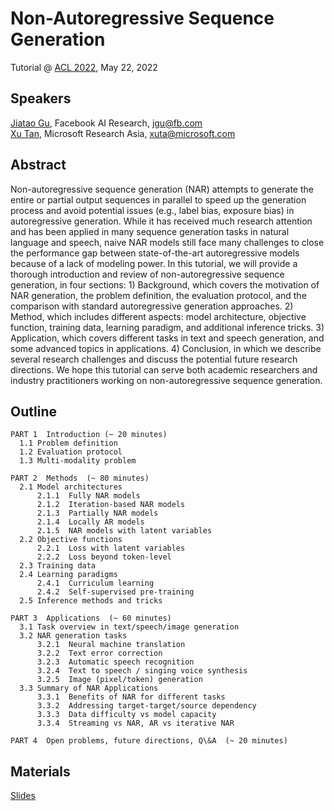 # Non-Autoregressive Sequence Generation
Tutorial @ [ACL 2022](https://www.2022.aclweb.org/tutorials), May 22, 2022


## Speakers
[Jiatao Gu](https://jiataogu.me/), Facebook AI Research, <jgu@fb.com> <br>
[Xu Tan](https://www.microsoft.com/en-us/research/people/xuta/), Microsoft Research Asia, <xuta@microsoft.com> 



## Abstract
Non-autoregressive sequence generation (NAR) attempts to generate the entire or partial output sequences in parallel to speed up the generation process and avoid potential issues (e.g., label bias, exposure bias) in autoregressive generation. While it has received much research attention and has been applied in many sequence generation tasks in natural language and speech, naive NAR models still face many challenges to close the performance gap between state-of-the-art autoregressive models because of a lack of modeling power. In this tutorial, we will provide a thorough introduction and review of non-autoregressive sequence generation, in four sections: 1) Background, which covers the motivation of NAR generation, the problem definition, the evaluation protocol, and the comparison with standard autoregressive generation approaches. 2) Method, which includes different aspects: model architecture, objective function, training data, learning paradigm, and additional inference tricks. 3) Application, which covers different tasks in text and speech generation, and some advanced topics in applications. 4) Conclusion, in which we describe several research challenges and discuss the potential future research directions. We hope this tutorial can serve both academic researchers and industry practitioners working on non-autoregressive sequence generation. 


## Outline

    PART 1  Introduction (~ 20 minutes) 
      1.1 Problem definition 
      1.2 Evaluation protocol 
      1.3 Multi-modality problem 
      
    PART 2  Methods  (~ 80 minutes) 
      2.1 Model architectures 
          2.1.1  Fully NAR models 
          2.1.2  Iteration-based NAR models 
          2.1.3  Partially NAR models 
          2.1.4  Locally AR models 
          2.1.5  NAR models with latent variables 
      2.2 Objective functions 
          2.2.1  Loss with latent variables 
          2.2.2  Loss beyond token-level 
      2.3 Training data 
      2.4 Learning paradigms 
          2.4.1  Curriculum learning 
          2.4.2  Self-supervised pre-training 
      2.5 Inference methods and tricks 
      
    PART 3  Applications  (~ 60 minutes) 
      3.1 Task overview in text/speech/image generation
      3.2 NAR generation tasks     
          3.2.1  Neural machine translation   
          3.2.2  Text error correction
          3.2.3  Automatic speech recognition  
          3.2.4  Text to speech / singing voice synthesis
          3.2.5  Image (pixel/token) generation 
      3.3 Summary of NAR Applications  
          3.3.1  Benefits of NAR for different tasks
          3.3.2  Addressing target-target/source dependency 
          3.3.3  Data difficulty vs model capacity
          3.3.4  Streaming vs NAR, AR vs iterative NAR
          
    PART 4  Open problems, future directions, Q\&A  (~ 20 minutes)
    
## Materials
[Slides](https://github.com/NAR-tutorial/acl2022/blob/main/Non-autoregressive%20Sequence%20Generation%E2%80%94%E2%80%94ACL%202022.pdf)<br>


